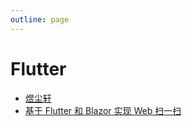 ```yaml
---
outline: page
---
```


# Flutter #

- [煜尘轩](https://www.npmjs.com/package/@changweihua/antdv-plus-table)
- [基于 Flutter 和 Blazor 实现 Web 扫一扫](/blog/2023-07/flutter_blazor_web_qr_login.html)